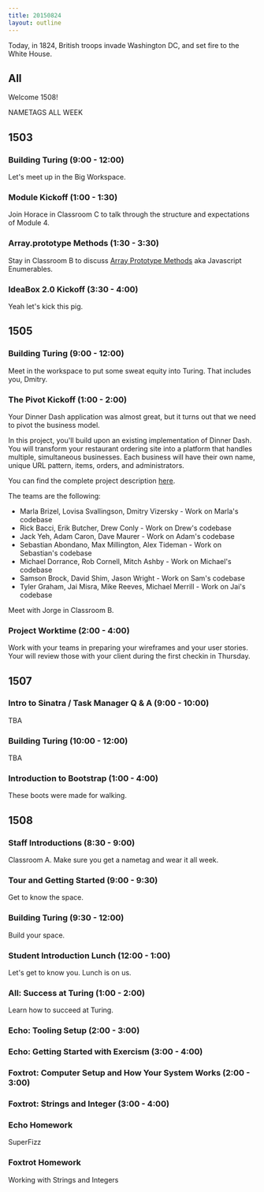 ```yaml
---
title: 20150824
layout: outline
---
```


Today, in 1824, British troops invade Washington DC, and set fire to the White House.

## All

Welcome 1508!

NAMETAGS ALL WEEK

## 1503

### Building Turing (9:00 - 12:00)

Let's meet up in the Big Workspace.

### Module Kickoff (1:00 - 1:30)

Join Horace in Classroom C to talk through the structure
and expectations of Module 4.

### Array.prototype Methods (1:30 - 3:30)

Stay in Classroom B to discuss [Array Prototype Methods](https://github.com/mdn/advanced-js-fundamentals-ck/tree/gh-pages/tutorials/01-array-prototype-methods) aka Javascript Enumerables.

### IdeaBox 2.0 Kickoff (3:30 - 4:00)

Yeah let's kick this pig.

## 1505

### Building Turing (9:00 - 12:00)

Meet in the workspace to put some sweat equity into Turing. That includes you, Dmitry.

### The Pivot Kickoff (1:00 - 2:00)

Your Dinner Dash application was almost great, but it turns out that we need to pivot the business model.

In this project, you'll build upon an existing implementation of Dinner Dash. You will transform your restaurant ordering site into a platform that handles multiple, simultaneous businesses. Each business will have their own name, unique URL pattern, items, orders, and administrators.

You can find the complete project description [here](https://github.com/turingschool/lesson_plans/blob/master/ruby_03-professional_rails_applications/the_pivot.markdown#technical-expectations).

The teams are the following:

* Marla Brizel, Lovisa Svallingson, Dmitry Vizersky - Work on Marla's codebase
* Rick Bacci, Erik Butcher, Drew Conly - Work on Drew's codebase
* Jack Yeh, Adam Caron, Dave Maurer - Work on Adam's codebase
* Sebastian Abondano, Max Millington, Alex Tideman - Work on Sebastian's codebase
* Michael Dorrance, Rob Cornell, Mitch Ashby - Work on Michael's codebase
* Samson Brock, David Shim, Jason Wright - Work on Sam's codebase
* Tyler Graham, Jai Misra, Mike Reeves, Michael Merrill - Work on Jai's codebase

Meet with Jorge in Classroom B.

### Project Worktime (2:00 - 4:00)

Work with your teams in preparing your wireframes and your user stories. Your will review those with your client during the first checkin in Thursday.

## 1507

### Intro to Sinatra / Task Manager Q & A (9:00 - 10:00)

TBA

### Building Turing (10:00 - 12:00)

TBA

### Introduction to Bootstrap (1:00 - 4:00)

These boots were made for walking.


## 1508

### Staff Introductions (8:30 - 9:00)

Classroom A. Make sure you get a nametag and wear it all week.

### Tour and Getting Started (9:00 - 9:30)

Get to know the space.

### Building Turing (9:30 - 12:00)

Build your space.

### Student Introduction Lunch (12:00 - 1:00)

Let's get to know you. Lunch is on us.

### All: Success at Turing (1:00 - 2:00)

Learn how to succeed at Turing.

### Echo: Tooling Setup (2:00 - 3:00)

### Echo: Getting Started with Exercism (3:00 - 4:00)

### Foxtrot: Computer Setup and How Your System Works (2:00 - 3:00)

### Foxtrot: Strings and Integer (3:00 - 4:00)

### Echo Homework

SuperFizz

### Foxtrot Homework

Working with Strings and Integers
